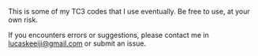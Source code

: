 This is some of my TC3 codes that I use eventually.
Be free to use, at your own risk.

If you encounters errors or suggestions, please contact me in lucaskeeiji@gmail.com or submit an issue.

